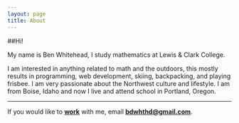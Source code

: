 ```yaml
---
layout: page
title: About
---
```

##Hi!

<div class="message">
	My name is Ben Whitehead, I study mathematics at Lewis & Clark College.
</div>

I am interested in anything related to math and the outdoors, this mostly results in programming, web development, skiing, backpacking, and playing frisbee. I am very passionate about the Northwest culture and lifestyle. I am from Boise, Idaho and now I live and attend school in Portland, Oregon.

---

If you would like to [**work**](/work)</a> with me, email <a href="mailto:bdwhthd@gmail.com">
<strong>bdwhthd@gmail.com</strong></a>.